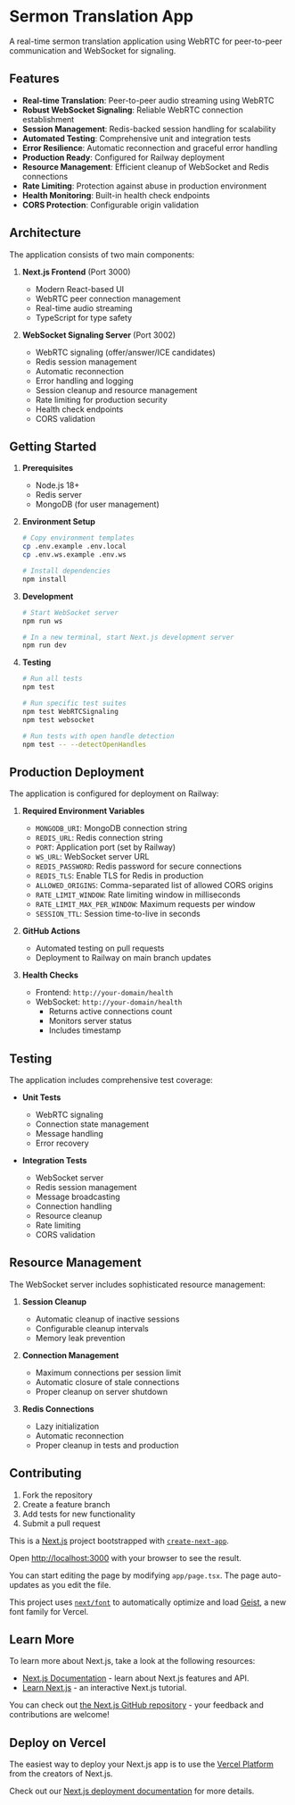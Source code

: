 # Sermon Translation App

A real-time sermon translation application using WebRTC for peer-to-peer communication and WebSocket for signaling.

## Features

- **Real-time Translation**: Peer-to-peer audio streaming using WebRTC
- **Robust WebSocket Signaling**: Reliable WebRTC connection establishment
- **Session Management**: Redis-backed session handling for scalability
- **Automated Testing**: Comprehensive unit and integration tests
- **Error Resilience**: Automatic reconnection and graceful error handling
- **Production Ready**: Configured for Railway deployment
- **Resource Management**: Efficient cleanup of WebSocket and Redis connections
- **Rate Limiting**: Protection against abuse in production environment
- **Health Monitoring**: Built-in health check endpoints
- **CORS Protection**: Configurable origin validation

## Architecture

The application consists of two main components:

1. **Next.js Frontend** (Port 3000)
   - Modern React-based UI
   - WebRTC peer connection management
   - Real-time audio streaming
   - TypeScript for type safety

2. **WebSocket Signaling Server** (Port 3002)
   - WebRTC signaling (offer/answer/ICE candidates)
   - Redis session management
   - Automatic reconnection
   - Error handling and logging
   - Session cleanup and resource management
   - Rate limiting for production security
   - Health check endpoints
   - CORS validation

## Getting Started

1. **Prerequisites**
   - Node.js 18+
   - Redis server
   - MongoDB (for user management)

2. **Environment Setup**
   ```bash
   # Copy environment templates
   cp .env.example .env.local
   cp .env.ws.example .env.ws

   # Install dependencies
   npm install
   ```

3. **Development**
   ```bash
   # Start WebSocket server
   npm run ws

   # In a new terminal, start Next.js development server
   npm run dev
   ```

4. **Testing**
   ```bash
   # Run all tests
   npm test

   # Run specific test suites
   npm test WebRTCSignaling
   npm test websocket

   # Run tests with open handle detection
   npm test -- --detectOpenHandles
   ```

## Production Deployment

The application is configured for deployment on Railway:

1. **Required Environment Variables**
   - `MONGODB_URI`: MongoDB connection string
   - `REDIS_URL`: Redis connection string
   - `PORT`: Application port (set by Railway)
   - `WS_URL`: WebSocket server URL
   - `REDIS_PASSWORD`: Redis password for secure connections
   - `REDIS_TLS`: Enable TLS for Redis in production
   - `ALLOWED_ORIGINS`: Comma-separated list of allowed CORS origins
   - `RATE_LIMIT_WINDOW`: Rate limiting window in milliseconds
   - `RATE_LIMIT_MAX_PER_WINDOW`: Maximum requests per window
   - `SESSION_TTL`: Session time-to-live in seconds

2. **GitHub Actions**
   - Automated testing on pull requests
   - Deployment to Railway on main branch updates

3. **Health Checks**
   - Frontend: `http://your-domain/health`
   - WebSocket: `http://your-domain/health`
     - Returns active connections count
     - Monitors server status
     - Includes timestamp

## Testing

The application includes comprehensive test coverage:

- **Unit Tests**
  - WebRTC signaling
  - Connection state management
  - Message handling
  - Error recovery

- **Integration Tests**
  - WebSocket server
  - Redis session management
  - Message broadcasting
  - Connection handling
  - Resource cleanup
  - Rate limiting
  - CORS validation

## Resource Management

The WebSocket server includes sophisticated resource management:

1. **Session Cleanup**
   - Automatic cleanup of inactive sessions
   - Configurable cleanup intervals
   - Memory leak prevention

2. **Connection Management**
   - Maximum connections per session limit
   - Automatic closure of stale connections
   - Proper cleanup on server shutdown

3. **Redis Connections**
   - Lazy initialization
   - Automatic reconnection
   - Proper cleanup in tests and production

## Contributing

1. Fork the repository
2. Create a feature branch
3. Add tests for new functionality
4. Submit a pull request

This is a [Next.js](https://nextjs.org) project bootstrapped with [`create-next-app`](https://nextjs.org/docs/app/api-reference/cli/create-next-app).

Open [http://localhost:3000](http://localhost:3000) with your browser to see the result.

You can start editing the page by modifying `app/page.tsx`. The page auto-updates as you edit the file.

This project uses [`next/font`](https://nextjs.org/docs/app/building-your-application/optimizing/fonts) to automatically optimize and load [Geist](https://vercel.com/font), a new font family for Vercel.

## Learn More

To learn more about Next.js, take a look at the following resources:

- [Next.js Documentation](https://nextjs.org/docs) - learn about Next.js features and API.
- [Learn Next.js](https://nextjs.org/learn) - an interactive Next.js tutorial.

You can check out [the Next.js GitHub repository](https://github.com/vercel/next.js) - your feedback and contributions are welcome!

## Deploy on Vercel

The easiest way to deploy your Next.js app is to use the [Vercel Platform](https://vercel.com/new?utm_medium=default-template&filter=next.js&utm_source=create-next-app&utm_campaign=create-next-app-readme) from the creators of Next.js.

Check out our [Next.js deployment documentation](https://nextjs.org/docs/app/building-your-application/deploying) for more details.
